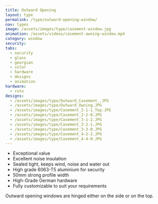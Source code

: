 ```yaml
---
title: Outward Opening
layout: type
permalink: /type/outward-opening-window/
nav: types
image: /assets/images/type/casement-window.jpg
animation: /assets/videos/casement-awning-window.mp4
category: window
security:
tabs:
  - security
  - glass
  - georgian
  - color
  - hardware
  - designs
  - animation
hardware:
  - roto
designs:
  - /assets/images/type/Outward_Casement_.JPG
  - /assets/images/type/Outward_Owning.JPG
  - /assets/images/type/Casement_2-1-1_Top.JPG
  - /assets/images/type/Casement_2-2-0.JPG
  - /assets/images/type/Casement_3-1-2.JPG
  - /assets/images/type/Casement_3-2-1.JPG
  - /assets/images/type/Casement_3-3-0.JPG
  - /assets/images/type/Casement_4-2-2.JPG
  - /assets/images/type/Casement_4-4-0.JPG
---
```


- Exceptional value
- Excellent noise insulation
- Sealed tight, keeps wind, noise and water out
- High grade 6063-T5 aluminium for security
- 50mm strong profile width
- High-Grade German hardware
- Fully customizable to suit your requirements

Outward opening windows are hinged either on the side or on the top.
